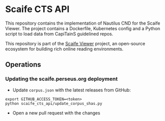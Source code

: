 # Scaife CTS API

This repository contains the implementation of Nautilus CND for the Scaife Viewer. The project contains a Dockerfile, Kubernetes config and a Python script to load data from CapiTainS guidelined repos.

This repository is part of the [Scaife Viewer](https://scaife-viewer.org) project, an open-source ecosystem for building rich online reading environments.

## Operations
### Updating the scaife.perseus.org deployment

- Update `corpus.json` with the latest releases from GitHub:
```shell
export GITHUB_ACCESS_TOKEN=<token>
python scaife_cts_api/update_corpus_shas.py
```
- Open a new pull request with the changes
